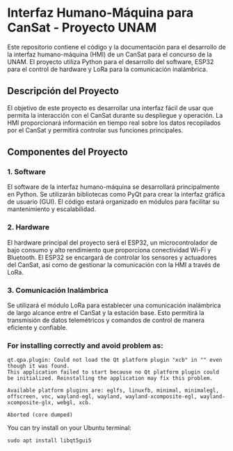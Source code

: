 # Interfaz Humano-Máquina para CanSat - Proyecto UNAM

Este repositorio contiene el código y la documentación para el desarrollo de la interfaz humano-máquina (HMI) de un CanSat para el concurso de la UNAM. El proyecto utiliza Python para el desarrollo del software, ESP32 para el control de hardware y LoRa para la comunicación inalámbrica.

## Descripción del Proyecto

El objetivo de este proyecto es desarrollar una interfaz fácil de usar que permita la interacción con el CanSat durante su despliegue y operación. La HMI proporcionará información en tiempo real sobre los datos recopilados por el CanSat y permitirá controlar sus funciones principales.

## Componentes del Proyecto

### 1. Software

El software de la interfaz humano-máquina se desarrollará principalmente en Python. Se utilizarán bibliotecas como PyQt para crear la interfaz gráfica de usuario (GUI). El código estará organizado en módulos para facilitar su mantenimiento y escalabilidad.

### 2. Hardware

El hardware principal del proyecto será el ESP32, un microcontrolador de bajo consumo y alto rendimiento que proporciona conectividad Wi-Fi y Bluetooth. El ESP32 se encargará de controlar los sensores y actuadores del CanSat, así como de gestionar la comunicación con la HMI a través de LoRa.

### 3. Comunicación Inalámbrica

Se utilizará el módulo LoRa para establecer una comunicación inalámbrica de largo alcance entre el CanSat y la estación base. Esto permitirá la transmisión de datos telemétricos y comandos de control de manera eficiente y confiable.

### For installing correctly and avoid problem as:
```
qt.qpa.plugin: Could not load the Qt platform plugin "xcb" in "" even though it was found.
This application failed to start because no Qt platform plugin could be initialized. Reinstalling the application may fix this problem.

Available platform plugins are: eglfs, linuxfb, minimal, minimalegl, offscreen, vnc, wayland-egl, wayland, wayland-xcomposite-egl, wayland-xcomposite-glx, webgl, xcb.

Aborted (core dumped)
```
You can try install on your Ubuntu terminal:
```
sudo apt install libqt5gui5
```
